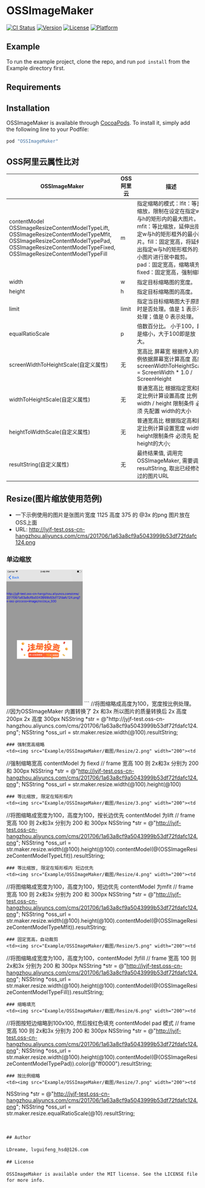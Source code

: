 # OSSImageMaker

[![CI Status](http://img.shields.io/travis/LDreame/OSSImageMaker.svg?style=flat)](https://travis-ci.org/LDreame/OSSImageMaker)
[![Version](https://img.shields.io/cocoapods/v/OSSImageMaker.svg?style=flat)](http://cocoapods.org/pods/OSSImageMaker)
[![License](https://img.shields.io/cocoapods/l/OSSImageMaker.svg?style=flat)](http://cocoapods.org/pods/OSSImageMaker)
[![Platform](https://img.shields.io/cocoapods/p/OSSImageMaker.svg?style=flat)](http://cocoapods.org/pods/OSSImageMaker)

## Example

To run the example project, clone the repo, and run `pod install` from the Example directory first.

## Requirements

## Installation

OSSImageMaker is available through [CocoaPods](http://cocoapods.org). To install
it, simply add the following line to your Podfile:

```ruby
pod "OSSImageMaker"
```
## OSS阿里云属性比对
<table>
  <thead>
    <tr>
      <th>OSSImageMaker</th>
      <th>OSS阿里云</th>
      <th>描述</th>
      <th>取值范围</th>
    </tr>
  </thead>
  <tbody>
    <tr>
      <td>contentModel
      OSSImageResizeContentModelTypeLift,
    OSSImageResizeContentModelTypeMfit,
    OSSImageResizeContentModelTypePad,
    OSSImageResizeContentModelTypeFixed,
    OSSImageResizeContentModelTypeFill</td>
      <td>m</td>
      <td>指定缩略的模式：lfit：等比缩放，限制在设定在指定w与h的矩形内的最大图片。mfit：等比缩放，延伸出指定w与h的矩形框外的最小图片。fill：固定宽高，将延伸出指定w与h的矩形框外的最小图片进行居中裁剪。pad：固定宽高，缩略填充fixed：固定宽高，强制缩略</td>
      <td>[lfit,mfit,fill,pad,fixed]，默认为lfit</td>
    </tr>
    <tr>
      <td>width</td>
      <td>w</td>
      <td>指定目标缩略图的宽度。</td>
      <td>1-4096</td>
    </tr>
    <tr>
      <td>height</td>
      <td>h</td>
      <td>指定目标缩略图的高度。</td>
      <td>1-4096</td>
    </tr>
    <tr>
      <td>limit</td>
      <td>limit</td>
      <td>指定当目标缩略图大于原图时是否处理。值是 1 表示不处理；值是 0 表示处理。</td>
      <td>0/1, 默认是 1</td>
    </tr>
    <tr>
      <td>equalRatioScale</td>
      <td>p</td>
      <td>倍数百分比。 小于100，即是缩小，大于100即是放大。</td>
      <td>1-1000</td>
    </tr>
    <tr>
      <td>screenWidthToHeightScale(自定义属性)</td>
      <td>无</td>
      <td>宽高比 屏幕宽 根据传入的比例依据屏幕宽计算高度  高度 screenWidthToHeightScale  = ScreenWidth * 1.0 / ScreenHeight</td>
      <td>宽高比的值</td>
    </tr>
    <tr>
      <td>widthToHeightScale(自定义属性)</td>
      <td>无</td>
      <td>普通宽高比  根据指定宽和指定比例计算设置高度 比例 =  width / height 限制条件 必须 先配置 width的大小</td>
      <td>宽高比的值</td>
    </tr>
    <tr>
      <td>heightToWidthScale(自定义属性)</td>
      <td>无</td>
      <td>普通宽高比  根据指定高和指定比例计算设置宽度 width / height限制条件 必须先 配置 height的大小;</td>
      <td>宽高比的值</td>
    </tr>
    <tr>
      <td>resultString(自定义属性)</td>
      <td>无</td>
      <td>最终结果值, 调用完OSSImageMaker, 需要调用resultString, 取出已经修改过的图片URL</td>
      <td>返回一个e.g http://jyjf-test.oss-cn-hangzhou.aliyuncs.com/cms/201706/1a63a8cf9a5043999b53df72fdafc124.png?x-oss-process=image/resize,w_200,h_400,m_pad,limit_0</td>
    </tr>
  </tbody>
</table>

## Resize(图片缩放使用范例)
- 一下示例使用的图片是张图片宽度 1125 高度 375 的 @3x 的png 图片放在 OSS上面
- URL: http://jyjf-test.oss-cn-hangzhou.aliyuncs.com/cms/201706/1a63a8cf9a5043999b53df72fdafc124.png

### 单边缩放
<img src="Example/OSSImageMaker/截图/Resize/1.png" width="200">
  ```
    //将图缩略成高度为100，宽度按比例处理。
    //因为OSSImageMaker 内置转换了 2x 和3x 所以图片的质量转换后 2x 高度200px 2x 高度 300px
    NSString *str = @"http://jyjf-test.oss-cn-hangzhou.aliyuncs.com/cms/201706/1a63a8cf9a5043999b53df72fdafc124.png";
    NSString *oss_url = str.maker.resize.width(@100).resultString;
    
  ```
 ### 强制宽高缩略
 <td><img src="Example/OSSImageMaker/截图/Resize/2.png" width="200"><td
 ```
 //强制缩略宽高 contentModel 为 fiexd
    // frame 宽高 100 则 2x和3x 分别为 200 和 300px
    NSString *str = @"http://jyjf-test.oss-cn-hangzhou.aliyuncs.com/cms/201706/1a63a8cf9a5043999b53df72fdafc124.png";
    NSString *oss_url = str.maker.resize.width(@100).height(@100)
 ```
 ### 等比缩放, 限定在矩形框内
 <td><img src="Example/OSSImageMaker/截图/Resize/3.png" width="200"><td
 ```
 //将图缩略成宽度为100，高度为100，按长边优先 contentModel 为lift
    // frame 宽高 100 则 2x和3x 分别为 200 和 300px
    NSString *str = @"http://jyjf-test.oss-cn-hangzhou.aliyuncs.com/cms/201706/1a63a8cf9a5043999b53df72fdafc124.png";
    NSString *oss_url = str.maker.resize.width(@100).height(@100).contentModel(@(OSSImageResizeContentModelTypeLfit)).resultString;
 ```
### 等比缩放, 限定在矩形框内 短边优先
<td><img src="Example/OSSImageMaker/截图/Resize/4.png" width="200"><td
```
//将图缩略成宽度为100，高度为100，短边优先 contentModel 为mfit
    // frame 宽高 100 则 2x和3x 分别为 200 和 300px
    NSString *str = @"http://jyjf-test.oss-cn-hangzhou.aliyuncs.com/cms/201706/1a63a8cf9a5043999b53df72fdafc124.png";
    NSString *oss_url = str.maker.resize.width(@100).height(@100).contentModel(@(OSSImageResizeContentModelTypeMfit)).resultString;
```
### 固定宽高，自动裁剪
<td><img src="Example/OSSImageMaker/截图/Resize/5.png" width="200"><td

```
//将图缩略成宽度为100，高度为100，contentModel 为fill
    // frame 宽高 100 则 2x和3x 分别为 200 和 300px
    NSString *str = @"http://jyjf-test.oss-cn-hangzhou.aliyuncs.com/cms/201706/1a63a8cf9a5043999b53df72fdafc124.png";
    NSString *oss_url = str.maker.resize.width(@100).height(@100).contentModel(@(OSSImageResizeContentModelTypeFill)).resultString;
```
### 缩略填充
<td><img src="Example/OSSImageMaker/截图/Resize/6.png" width="200"><td
```
//将图按短边缩略到100x100, 然后按红色填充 contentModel pad 模式
    // frame 宽高 100 则 2x和3x 分别为 200 和 300px
    NSString *str = @"http://jyjf-test.oss-cn-hangzhou.aliyuncs.com/cms/201706/1a63a8cf9a5043999b53df72fdafc124.png";
    NSString *oss_url = str.maker.resize.width(@100).height(@100).contentModel(@(OSSImageResizeContentModelTypePad)).color(@"ff0000").resultString;
```
### 按比例缩略
<td><img src="Example/OSSImageMaker/截图/Resize/7.png" width="200"><td
```
NSString *str = @"http://jyjf-test.oss-cn-hangzhou.aliyuncs.com/cms/201706/1a63a8cf9a5043999b53df72fdafc124.png";
    NSString *oss_url = str.maker.resize.equalRatioScale(@10).resultString;
```


## Author

LDreame, lvguifeng_hsd@126.com

## License

OSSImageMaker is available under the MIT license. See the LICENSE file for more info.
